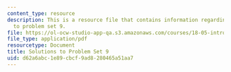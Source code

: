 ```yaml
---
content_type: resource
description: This is a resource file that contains information regarding solutions
  to problem set 9.
file: https://ol-ocw-studio-app-qa.s3.amazonaws.com/courses/18-05-introduction-to-probability-and-statistics-spring-2014/d62a6abc1e89cbcf9ad8280465a51aa7_MIT18_05S14_ps9_solutions.pdf
file_type: application/pdf
resourcetype: Document
title: Solutions to Problem Set 9
uid: d62a6abc-1e89-cbcf-9ad8-280465a51aa7
---
```

